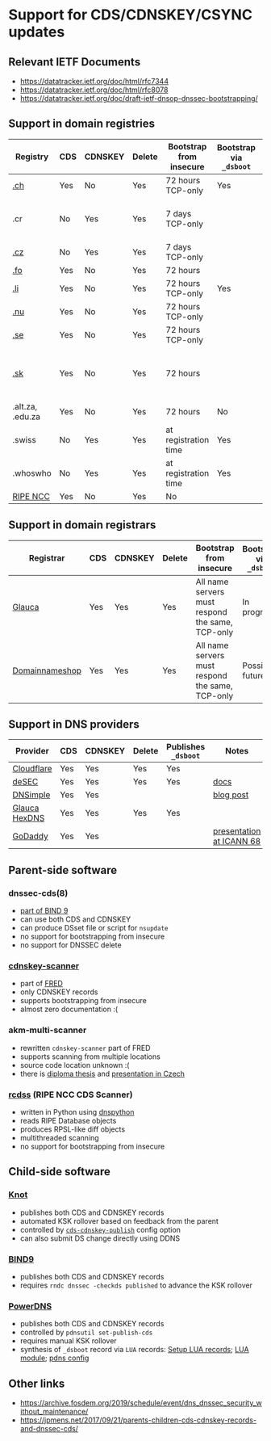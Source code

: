 Support for CDS/CDNSKEY/CSYNC updates
=====================================

Relevant IETF Documents
-----------------------

- https://datatracker.ietf.org/doc/html/rfc7344
- https://datatracker.ietf.org/doc/html/rfc8078
- https://datatracker.ietf.org/doc/draft-ietf-dnsop-dnssec-bootstrapping/

Support in domain registries
----------------------------

|Registry|CDS|CDNSKEY|Delete|Bootstrap from insecure|Bootstrap via `_dsboot`|CSYNC|Notes|
|--------|---|-------|------|-----------------------|------------------------|--|-----|
|[.ch](https://www.nic.ch/security/cds/)|Yes|No|Yes|72 hours TCP-only|Yes|No|[guidelines](https://www.nic.ch/export/shared/.content/files/SWITCH_CDS_Manual_en.pdf)|
|.cr|No |Yes    |Yes   |7 days TCP-only||No|No documentation found; FRED is used|
|[.cz](https://www.nic.cz/page/383/faq/#faq45)|No |Yes    |Yes   |7 days TCP-only||No|[FRED is used](https://fred.nic.cz/documentation/html/Concepts/AKM.html)|
|[.fo](https://centralnic.support/hc/en-gb/articles/5957742209309)|Yes|No|Yes|72 hours||No|[guidelines](https://centralnic.support/hc/en-gb/articles/5957742209309)|
|[.li](https://www.nic.li/security/cds/)|Yes|No|Yes|72 hours TCP-only|Yes|No|[guidelines](https://www.nic.li/export/shared/.content/files/SWITCH_CDS_Manual_en.pdf)|
|[.nu](https://internetstiftelsen.se/domaner/domannamnsbranschen/teknik/automatiserad-dnssec/)|Yes|No|Yes|72 hours TCP-only||Yes|[Policy and Guidelines](https://internetstiftelsen.se/domaner/domannamnsbranschen/teknik/policy-and-guidelines-for-automated-dnssec-provisioning/)|
|[.se](https://internetstiftelsen.se/domaner/domannamnsbranschen/teknik/automatiserad-dnssec/)|Yes|No|Yes|72 hours TCP-only||Yes|[Policy and Guidelines](https://internetstiftelsen.se/domaner/domannamnsbranschen/teknik/policy-and-guidelines-for-automated-dnssec-provisioning/)|
|[.sk](https://sk-nic.sk/wp-content/uploads/2019/12/DNSSEC_CDS_EN.pdf)|Yes|No|Yes|72 hours||No|No clear information about using TCP for bootstrapping|
|.alt.za, .edu.za|Yes|No|Yes|72 hours|No|No||
|.swiss|No|Yes|Yes|at registration time|Yes|No|[Documentation](https://cp.nic.swiss/doc-manuals) (Login required)|
|.whoswho|No|Yes|Yes|at registration time|Yes|No|[Documentation](https://cp.nic.whoswho/doc-manuals) (Login required)|
|[RIPE NCC](https://www.ripe.net/manage-ips-and-asns/db/support/configuring-reverse-dns#4--automated-update-of-dnssec-delegations)|Yes|No|Yes|No||No||

Support in domain registrars
----------------------------

|Registrar|CDS|CDNSKEY|Delete|Bootstrap from insecure|Bootstrap via `_dsboot`|CSYNC|Notes|
|---------|---|-------|------|-----------------------|------------------------|--|-----|
|[Glauca](https://glauca.digital/blog/2020/08/10/cds-at-the-registrar-level.html)|Yes|Yes|Yes|All name servers must respond the same, TCP-only|In progress|?|[Docs](https://docs.glauca.digital/domains/cds/)|
|[Domainnameshop](https://domainname.shop/faq?id=395&section=7)|Yes|Yes|Yes|All name servers must respond the same, TCP-only|Possible future|No||

Support in DNS providers
------------------------

|Provider|CDS|CDNSKEY|Delete|Publishes `_dsboot`|Notes|
|--------|---|-------|------|----------------------------------|-----|
|[Cloudflare](https://blog.cloudflare.com/automatically-provision-and-maintain-dnssec/)|Yes|Yes|Yes|Yes||
|[deSEC](https://desec.io/)|Yes|Yes|Yes|Yes|[docs](https://desec.readthedocs.io/en/latest/dns/rrsets.html#dnskey-caveat)|
|[DNSimple](https://support.dnsimple.com/articles/dnssec/#cdscdnskey)|Yes|Yes|||[blog post](https://blog.dnsimple.com/2019/02/cds_cdnskey/)|
|[Glauca HexDNS](https://docs.glauca.digital/domains/cds/)|Yes|Yes|Yes|Yes||
|[GoDaddy](https://uk.godaddy.com/help/enable-dnssec-in-my-premium-dns-account-6420)|Yes|Yes|||[presentation at ICANN 68](https://68.schedule.icann.org/meetings/EqJCzT5N6kcZhh2TT)|

Parent-side software
--------------------

### dnssec-cds(8)
 - [part of BIND 9](https://github.com/isc-projects/bind9/blob/main/bin/dnssec/dnssec-cds.rst)
 - can use both CDS and CDNSKEY
 - can produce DSset file or script for `nsupdate`
 - no support for bootstrapping from insecure
 - no support for DNSSEC delete

### [cdnskey-scanner](https://gitlab.nic.cz/fred/cdnskey-scanner)
 - part of [FRED](https://fred.nic.cz/documentation/html/Concepts/AKM.html)
 - only CDNSKEY records
 - supports bootstrapping from insecure
 - almost zero documentation :(

### akm-multi-scanner
 - rewritten `cdnskey-scanner` part of FRED
 - supports scanning from multiple locations
 - source code location unknown :(
 - there is [diploma thesis](https://dspace.cvut.cz/bitstream/handle/10467/87860/F8-DP-2020-Shchavleva-Marina-thesis.pdf?sequence=-1&isAllowed=y) and [presentation in Czech](https://www.nic.cz/files/nic/it_20/prezentace/Shchavleva.pdf)

### [rcdss](https://github.com/RIPE-NCC/rcdss) (RIPE NCC CDS Scanner)
 - written in Python using [dnspython](https://www.dnspython.org/)
 - reads RIPE Database objects
 - produces RPSL-like diff objects
 - multithreaded scanning
 - no support for bootstrapping from insecure

Child-side software
-------------------

### [Knot](https://www.knot-dns.cz/docs/3.0/singlehtml/index.html#automatic-ksk-management)
 - publishes both CDS and CDNSKEY records
 - automated KSK rollover based on feedback from the parent
 - controlled by [`cds-cdnskey-publish`](https://www.knot-dns.cz/docs/3.0/singlehtml/index.html#policy-cds-cdnskey-publish) config option
 - can also submit DS change directly using DDNS

### [BIND9](https://bind9.readthedocs.io/en/latest/dnssec-guide.html#the-cds-and-cdnskey-resource-records)
 - publishes both CDS and CDNSKEY records
 - requires `rndc dnssec -checkds published` to advance the KSK rollover

### [PowerDNS](https://docs.powerdns.com/authoritative/guides/kskrollcdnskey.html)
 - publishes both CDS and CDNSKEY records
 - controlled by `pdnsutil set-publish-cds`
 - requires manual KSK rollover
 - synthesis of `_dsboot` record via `LUA` records: [Setup LUA records](https://github.com/desec-io/desec-ns/blob/43973910b86211738bcd1bb14e414c36ac0b85e0/ns/signaling_domain_zone.sh); [LUA module](https://github.com/desec-io/desec-ns/blob/43973910b86211738bcd1bb14e414c36ac0b85e0/ns/lua/signaling.lua); [pdns config](https://github.com/desec-io/desec-ns/blob/43973910b86211738bcd1bb14e414c36ac0b85e0/ns/conf/pdns.conf.var)

Other links
-----------
 - https://archive.fosdem.org/2019/schedule/event/dns_dnssec_security_without_maintenance/
 - https://jpmens.net/2017/09/21/parents-children-cds-cdnskey-records-and-dnssec-cds/
